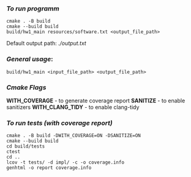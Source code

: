 ### _To run programm_
```
cmake . -B build
cmake --build build
build/hw1_main resources/software.txt <output_file_path>
```
Default output path: _./output.txt_
### _General usage_:
```
build/hw1_main <input_file_path> <output_file_path>
```
### _Cmake Flags_
**WITH_COVERAGE** - to generate coverage report
**SANITIZE** - to enable sanitizers
**WITH_CLANG_TIDY** - to enable clang-tidy

### _To run tests (with coverage report)_
```
cmake . -B build -DWITH_COVERAGE=ON -DSANITIZE=ON
cmake --build build
cd build/tests
ctest
cd ..
lcov -t tests/ -d impl/ -c -o coverage.info
genhtml -o report coverage.info
```
